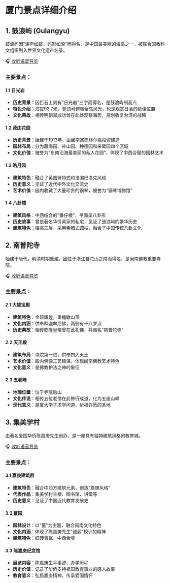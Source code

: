 # 厦门景点详细介绍

## 1. 鼓浪屿 (Gulangyu)

鼓浪屿因"涛声如鼓，屿影如浪"而得名，是中国最美丽的海岛之一，被联合国教科文组织列入世界文化遗产名录。

🎧 [收听语音导览](https://minimax-algeng-chat-tts.oss-cn-wulanchabu.aliyuncs.com/audio%2Ftts-mp3-20250418120326-HqViEiyL.mp3?Expires=86401744949007&OSSAccessKeyId=LTAI5tGLnRTkBjLuYPjNcKQ8&Signature=wI6czTVpEuQezrLn8oiMUE5MWvI%3D)

### 主要景点：

#### 1.1 日光岩
- **历史背景**：因巨石上刻有"日光岩"三字而得名，是鼓浪屿制高点
- **特色介绍**：海拔92.7米，登顶可俯瞰全岛风光，也是观赏日落的绝佳位置
- **文化典故**：相传明朝郑成功曾在此处观察海势，规划收复台湾的战略

#### 1.2 菽庄花园
- **历史背景**：始建于1913年，由闽南富商林尔嘉投资建造
- **园林布局**：分为藏海园、补山园、种德园和来鹭园四个区域
- **文化价值**：被誉为"东南沿海最美丽的私人花园"，体现了中西合璧的园林艺术

#### 1.3 皓月园
- **建筑特色**：融合了英国哥特式和法国巴洛克风格
- **历史意义**：见证了近代中外文化交流史
- **艺术价值**：园内收藏了大量珍贵的钢琴，被誉为"钢琴博物馆"

#### 1.4 八卦楼
- **建筑风格**：中西结合的"番仔楼"，平面呈八卦形
- **历史故事**：曾是著名华侨黄家的私宅，见证了鼓浪屿的繁华历史
- **建筑特色**：楼高三层，采用希腊式圆柱，融合了中国传统八卦文化

## 2. 南普陀寺

始建于唐代，明清时期重建，因位于浙江普陀山之南而得名，是闽南佛教重要寺院。

🎧 [收听语音导览](https://minimax-algeng-chat-tts.oss-cn-wulanchabu.aliyuncs.com/audio%2Ftts-mp3-20250418120345-JaSmsPbh.mp3?Expires=86401744949025&OSSAccessKeyId=LTAI5tGLnRTkBjLuYPjNcKQ8&Signature=dcY%2Bfp7v1XpUSojYEIUEMLmzBjY%3D)

### 主要景点：

#### 2.1 大雄宝殿
- **建筑特色**：金碧辉煌，重檐歇山顶
- **文化内涵**：供奉释迦牟尼佛，两侧有十八罗汉
- **历史典故**：相传乾隆皇帝曾在此礼佛，并赐名"南普陀寺"

#### 2.2 天王殿
- **建筑布局**：寺院第一进，供奉四大天王
- **艺术价值**：殿内佛像工艺精湛，体现闽南佛教艺术特色
- **文化意义**：是佛教护法之神的象征

#### 2.3 五老峰
- **地理位置**：位于寺院后山
- **文化传说**：相传五位老僧在此修行成道，化为五座山峰
- **现代意义**：是厦大学子求学问道、祈福许愿的圣地

## 3. 集美学村

由著名爱国华侨陈嘉庚先生创办，是一座具有独特建筑风格的教育城。

🎧 [收听语音导览](https://minimax-algeng-chat-tts.oss-cn-wulanchabu.aliyuncs.com/audio%2Ftts-mp3-20250418120401-HJVICMaa.mp3?Expires=86401744949041&OSSAccessKeyId=LTAI5tGLnRTkBjLuYPjNcKQ8&Signature=9JmJ6pRMEH%2Bn6vcoMYGNECgTErk%3D)

### 主要景点：

#### 3.1 嘉庚建筑群
- **建筑特色**：融合中西方建筑元素，创造"嘉庚风格"
- **代表作品**：集美学村主楼、图书馆、讲堂等
- **历史意义**：见证了中国近代教育发展史

#### 3.2 鳌园
- **园林设计**：以"鳌"为主题，融合闽南文化特色
- **文化内涵**：体现了陈嘉庚先生"诚毅"校训的精神
- **建筑特色**：红砖青瓦，中西合璧

#### 3.3 陈嘉庚纪念馆
- **展览内容**：陈嘉庚生平事迹、办学历程
- **历史价值**：记录了华侨支持祖国教育事业的感人故事
- **教育意义**：弘扬嘉庚精神，传承爱国情怀

